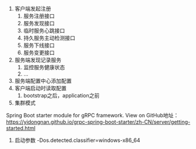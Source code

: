 1. 客户端发起注册
   1. 服务注册接口
   2. 服务发现接口
   3. 临时服务心跳接口
   4. 持久服务主动检测接口
   5. 服务下线接口
   6. 服务变更接口
2. 服务端发现记录服务
   1. 监控服务健康状态
   2. ...
3. 服务端配置中心添加配置
4. 客户端启动时读取配置
   1. bootstrap之后，application之前
5. 集群模式

Spring Boot starter module for gRPC framework.
   View on GitHub地址：https://yidongnan.github.io/grpc-spring-boot-starter/zh-CN/server/getting-started.html


1. 启动参数
-Dos.detected.classifier=windows-x86_64
